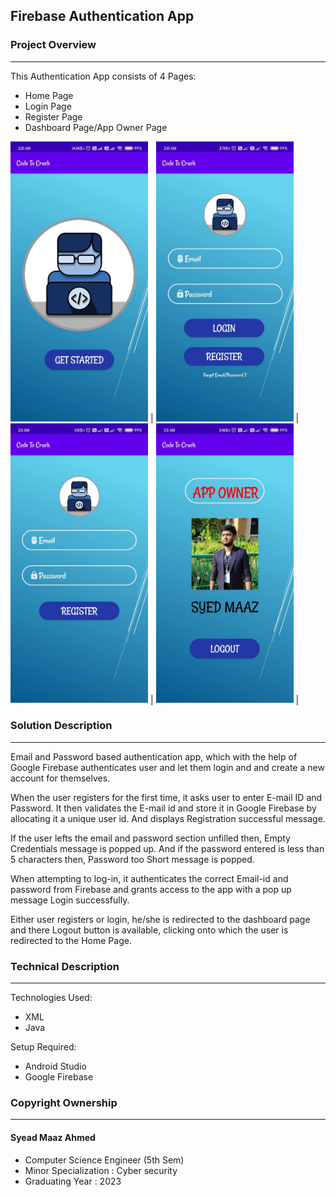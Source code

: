 ## Firebase Authentication App

### Project Overview
---------------------------------
This Authentication App consists of 4 Pages:
* Home Page
* Login Page
* Register Page
* Dashboard Page/App Owner Page

<img src="Screenshots/1.jpeg" width="220px"> | <img src="Screenshots/2.jpeg" width="220px"> | <img src="Screenshots/3.jpeg" width="220px"> | <img src="Screenshots/4.jpeg" width="220px"> |

### Solution Description
----------------------------------
Email and Password based authentication app, which with the help of Google Firebase authenticates user and let them login and and create a new account for themselves.   

When the user registers for the first time, it asks user to enter E-mail ID and Password. It then validates the E-mail id and store it in Google Firebase by allocating it a unique user id. And displays Registration successful message.

If the user lefts the email and password section unfilled then, Empty Credentials message is popped up. And if the password entered is less than 5 characters then, Password too Short message is popped.  

When attempting to log-in, it authenticates the correct Email-id and password from Firebase and grants access to the app with a pop up message Login successfully.

Either user registers or login, he/she is redirected to the dashboard page and there Logout button is available, clicking onto which the user is redirected to the Home Page.

### Technical Description
------------------------------------

Technologies Used:
* XML
* Java

Setup Required:
* Android Studio
* Google Firebase

### Copyright Ownership
---------------------------------------
#### Syead Maaz Ahmed 
  * Computer Science Engineer (5th Sem)
  * Minor Specialization : Cyber security
  * Graduating Year : 2023
